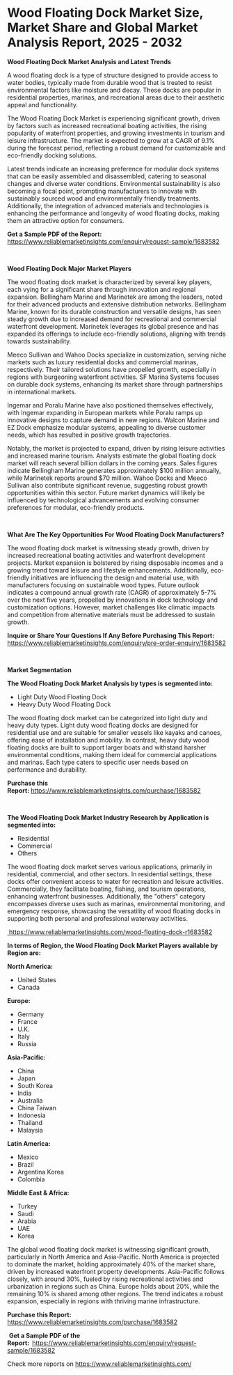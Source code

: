 <p><h1>Wood Floating Dock Market Size, Market Share and Global Market Analysis Report, 2025 - 2032</h1></p><p><strong>Wood Floating Dock Market Analysis and Latest Trends</strong></p>
<p><p>A wood floating dock is a type of structure designed to provide access to water bodies, typically made from durable wood that is treated to resist environmental factors like moisture and decay. These docks are popular in residential properties, marinas, and recreational areas due to their aesthetic appeal and functionality.</p><p>The Wood Floating Dock Market is experiencing significant growth, driven by factors such as increased recreational boating activities, the rising popularity of waterfront properties, and growing investments in tourism and leisure infrastructure. The market is expected to grow at a CAGR of 9.1% during the forecast period, reflecting a robust demand for customizable and eco-friendly docking solutions. </p><p>Latest trends indicate an increasing preference for modular dock systems that can be easily assembled and disassembled, catering to seasonal changes and diverse water conditions. Environmental sustainability is also becoming a focal point, prompting manufacturers to innovate with sustainably sourced wood and environmentally friendly treatments. Additionally, the integration of advanced materials and technologies is enhancing the performance and longevity of wood floating docks, making them an attractive option for consumers.</p></p>
<p><strong>Get a Sample PDF of the Report:&nbsp;</strong> <a href="https://www.reliablemarketinsights.com/enquiry/request-sample/1683582?utm_campaign=2281&utm_medium=2&utm_source=Github&utm_content=ia&utm_term=17022025&utm_id=wood-floating-dock">https://www.reliablemarketinsights.com/enquiry/request-sample/1683582</a></p>
<p>&nbsp;</p>
<p><strong>Wood Floating Dock Major Market Players</strong></p>
<p><p>The wood floating dock market is characterized by several key players, each vying for a significant share through innovation and regional expansion. Bellingham Marine and Marinetek are among the leaders, noted for their advanced products and extensive distribution networks. Bellingham Marine, known for its durable construction and versatile designs, has seen steady growth due to increased demand for recreational and commercial waterfront development. Marinetek leverages its global presence and has expanded its offerings to include eco-friendly solutions, aligning with trends towards sustainability.</p><p>Meeco Sullivan and Wahoo Docks specialize in customization, serving niche markets such as luxury residential docks and commercial marinas, respectively. Their tailored solutions have propelled growth, especially in regions with burgeoning waterfront activities. SF Marina Systems focuses on durable dock systems, enhancing its market share through partnerships in international markets.</p><p>Ingemar and Poralu Marine have also positioned themselves effectively, with Ingemar expanding in European markets while Poralu ramps up innovative designs to capture demand in new regions. Walcon Marine and EZ Dock emphasize modular systems, appealing to diverse customer needs, which has resulted in positive growth trajectories.</p><p>Notably, the market is projected to expand, driven by rising leisure activities and increased marine tourism. Analysts estimate the global floating dock market will reach several billion dollars in the coming years. Sales figures indicate Bellingham Marine generates approximately $100 million annually, while Marinetek reports around $70 million. Wahoo Docks and Meeco Sullivan also contribute significant revenue, suggesting robust growth opportunities within this sector. Future market dynamics will likely be influenced by technological advancements and evolving consumer preferences for modular, eco-friendly products.</p></p>
<p>&nbsp;</p>
<p><strong>What Are The Key Opportunities For Wood Floating Dock Manufacturers?</strong></p>
<p><p>The wood floating dock market is witnessing steady growth, driven by increased recreational boating activities and waterfront development projects. Market expansion is bolstered by rising disposable incomes and a growing trend toward leisure and lifestyle enhancements. Additionally, eco-friendly initiatives are influencing the design and material use, with manufacturers focusing on sustainable wood types. Future outlook indicates a compound annual growth rate (CAGR) of approximately 5-7% over the next five years, propelled by innovations in dock technology and customization options. However, market challenges like climatic impacts and competition from alternative materials must be addressed to sustain growth.</p></p>
<p><strong>Inquire or Share Your Questions If Any Before Purchasing This Report:</strong> <a href="https://www.reliablemarketinsights.com/enquiry/pre-order-enquiry/1683582?utm_campaign=2281&utm_medium=2&utm_source=Github&utm_content=ia&utm_term=17022025&utm_id=wood-floating-dock">https://www.reliablemarketinsights.com/enquiry/pre-order-enquiry/1683582</a></p>
<p>&nbsp;</p>
<p><strong>Market Segmentation</strong></p>
<p><strong>The Wood Floating Dock Market Analysis by types is segmented into:</strong></p>
<p><ul><li>Light Duty Wood Floating Dock</li><li>Heavy Duty Wood Floating Dock</li></ul></p>
<p><p>The wood floating dock market can be categorized into light duty and heavy duty types. Light duty wood floating docks are designed for residential use and are suitable for smaller vessels like kayaks and canoes, offering ease of installation and mobility. In contrast, heavy duty wood floating docks are built to support larger boats and withstand harsher environmental conditions, making them ideal for commercial applications and marinas. Each type caters to specific user needs based on performance and durability.</p></p>
<p><strong>Purchase this Report:&nbsp;</strong><a href="https://www.reliablemarketinsights.com/purchase/1683582?utm_campaign=2281&utm_medium=2&utm_source=Github&utm_content=ia&utm_term=17022025&utm_id=wood-floating-dock">https://www.reliablemarketinsights.com/purchase/1683582</a></p>
<p>&nbsp;</p>
<p><strong>The Wood Floating Dock Market Industry Research by Application is segmented into:</strong></p>
<p><ul><li>Residential</li><li>Commercial</li><li>Others</li></ul></p>
<p><p>The wood floating dock market serves various applications, primarily in residential, commercial, and other sectors. In residential settings, these docks offer convenient access to water for recreation and leisure activities. Commercially, they facilitate boating, fishing, and tourism operations, enhancing waterfront businesses. Additionally, the "others" category encompasses diverse uses such as marinas, environmental monitoring, and emergency response, showcasing the versatility of wood floating docks in supporting both personal and professional waterway activities.</p></p>
<p><a href="https://www.reliablemarketinsights.com/wood-floating-dock-r1683582?utm_campaign=2281&utm_medium=2&utm_source=Github&utm_content=ia&utm_term=17022025&utm_id=wood-floating-dock">&nbsp;https://www.reliablemarketinsights.com/wood-floating-dock-r1683582</a></p>
<p><strong>In terms of Region, the Wood Floating Dock Market Players available by Region are:</strong></p>
<p>
    <p> <strong> North America: </strong>
        <ul>
            <li>United States</li>
            <li>Canada</li>
        </ul>
        </p> 
    <p> <strong> Europe: </strong>
        <ul>
            <li>Germany</li>
            <li>France</li>
            <li>U.K.</li>
            <li>Italy</li>
            <li>Russia</li>
        </ul>
        </p> 
    <p> <strong> Asia-Pacific: </strong>
        <ul>
            <li>China</li>
            <li>Japan</li>
            <li>South Korea</li>
            <li>India</li>
            <li>Australia</li>
            <li>China Taiwan</li>
            <li>Indonesia</li>
            <li>Thailand</li>
            <li>Malaysia</li>
        </ul>
        </p> 
    <p> <strong> Latin America: </strong>
        <ul>
            <li>Mexico</li>
            <li>Brazil</li>
            <li>Argentina Korea</li>
            <li>Colombia</li>
        </ul>
        </p> 
    <p> <strong> Middle East & Africa: </strong>
        <ul>
            <li>Turkey</li>
            <li>Saudi</li>
            <li>Arabia</li>
            <li>UAE</li>
            <li>Korea</li>
        </ul>
    </p>
    </p>
<p><p>The global wood floating dock market is witnessing significant growth, particularly in North America and Asia-Pacific. North America is projected to dominate the market, holding approximately 40% of the market share, driven by increased waterfront property developments. Asia-Pacific follows closely, with around 30%, fueled by rising recreational activities and urbanization in regions such as China. Europe holds about 20%, while the remaining 10% is shared among other regions. The trend indicates a robust expansion, especially in regions with thriving marine infrastructure.</p></p>
<p><strong>Purchase this Report: </strong><a href="https://www.reliablemarketinsights.com/purchase/1683582?utm_campaign=2281&utm_medium=2&utm_source=Github&utm_content=ia&utm_term=17022025&utm_id=wood-floating-dock">https://www.reliablemarketinsights.com/purchase/1683582</a></p>
<p>&nbsp;<strong>Get a Sample PDF of the Report:&nbsp;&nbsp;</strong><a href="https://www.reliablemarketinsights.com/enquiry/request-sample/1683582?utm_campaign=2281&utm_medium=2&utm_source=Github&utm_content=ia&utm_term=17022025&utm_id=wood-floating-dock">https://www.reliablemarketinsights.com/enquiry/request-sample/1683582</a></p>
<p><strong></strong></p>
<p>Check more reports on <a href="https://www.reliablemarketinsights.com/?utm_campaign=2281&utm_medium=2&utm_source=Github&utm_content=ia&utm_term=17022025&utm_id=wood-floating-dock">https://www.reliablemarketinsights.com/</a></p>